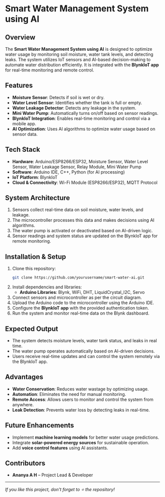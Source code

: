 # Smart Water Management System using AI

## Overview
The **Smart Water Management System using AI** is designed to optimize water usage by monitoring soil moisture, water tank levels, and detecting leaks. The system utilizes IoT sensors and AI-based decision-making to automate water distribution efficiently. It is integrated with the **BlynkIoT app** for real-time monitoring and remote control.

## Features
- **Moisture Sensor**: Detects if soil is wet or dry.
- **Water Level Sensor**: Identifies whether the tank is full or empty.
- **Water Leakage Detector**: Detects any leakage in the system.
- **Mini Water Pump**: Automatically turns on/off based on sensor readings.
- **BlynkIoT Integration**: Enables real-time monitoring and control via a mobile app.
- **AI Optimization**: Uses AI algorithms to optimize water usage based on sensor data.

## Tech Stack
- **Hardware**: Arduino/ESP8266/ESP32, Moisture Sensor, Water Level Sensor, Water Leakage Sensor, Relay Module, Mini Water Pump
- **Software**: Arduino IDE, C++, Python (for AI processing)
- **IoT Platform**: BlynkIoT
- **Cloud & Connectivity**: Wi-Fi Module (ESP8266/ESP32), MQTT Protocol

## System Architecture
1. Sensors collect real-time data on soil moisture, water levels, and leakage.
2. The microcontroller processes this data and makes decisions using AI algorithms.
3. The water pump is activated or deactivated based on AI-driven logic.
4. Sensor readings and system status are updated on the BlynkIoT app for remote monitoring.

## Installation & Setup
1. Clone this repository:
   ```sh
   git clone https://github.com/yourusername/smart-water-ai.git
   ```
2. Install dependencies and libraries:
   - **Arduino Libraries**: Blynk, WiFi, DHT, LiquidCrystal_I2C, Servo
3. Connect sensors and microcontroller as per the circuit diagram.
4. Upload the Arduino code to the microcontroller using the Arduino IDE.
5. Configure the **BlynkIoT app** with the provided authentication token.
6. Run the system and monitor real-time data on the Blynk dashboard.

## Expected Output
- The system detects moisture levels, water tank status, and leaks in real time.
- The water pump operates automatically based on AI-driven decisions.
- Users receive real-time updates and can control the system remotely via the BlynkIoT app.

## Advantages
- **Water Conservation**: Reduces water wastage by optimizing usage.
- **Automation**: Eliminates the need for manual monitoring.
- **Remote Access**: Allows users to monitor and control the system from anywhere.
- **Leak Detection**: Prevents water loss by detecting leaks in real-time.

## Future Enhancements
- Implement **machine learning models** for better water usage predictions.
- Integrate **solar-powered energy sources** for sustainable operation.
- Add **voice control features** using AI assistants.

## Contributors
- **Ananya A H** – Project Lead & Developer

---

_If you like this project, don't forget to ⭐ the repository!_

